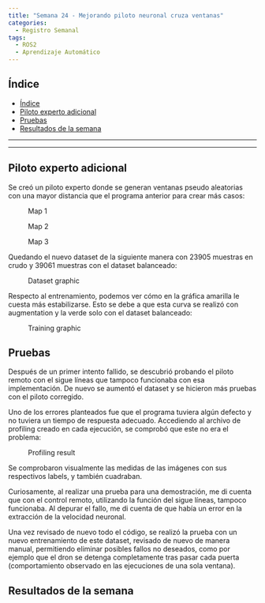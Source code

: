 ```yaml
---
title: "Semana 24 - Mejorando piloto neuronal cruza ventanas"
categories:
  - Registro Semanal
tags:
  - ROS2
  - Aprendizaje Automático
---
```


## Índice

- [Índice](#índice)
- [Piloto experto adicional](#piloto-experto-adicional)
- [Pruebas](#pruebas)
- [Resultados de la semana](#resultados-de-la-semana)
  
---
---

## Piloto experto adicional

Se creó un piloto experto donde se generan ventanas pseudo aleatorias con una mayor distancia que el programa anterior para crear más casos:
<figure class="align-center" style="width:90%">
  <img src="{{ site.url }}{{ site.baseurl }}/assets/images/post23/map1.png" alt="">
  <figcaption>Map 1</figcaption>
</figure>

<figure class="align-center" style="width:90%">
  <img src="{{ site.url }}{{ site.baseurl }}/assets/images/post23/map2.png" alt="">
  <figcaption>Map 2</figcaption>
</figure>

<figure class="align-center" style="width:90%">
  <img src="{{ site.url }}{{ site.baseurl }}/assets/images/post23/map3.png" alt="">
  <figcaption>Map 3</figcaption>
</figure>

Quedando el nuevo dataset de la siguiente manera con 23905 muestras en crudo y 39061 muestras con el dataset balanceado:
<figure class="align-center" style="width:90%">
  <img src="{{ site.url }}{{ site.baseurl }}/assets/images/post23/datasetGraphic.png" alt="">
  <figcaption>Dataset graphic</figcaption>
</figure>

Respecto al entrenamiento, podemos ver cómo en la gráfica amarilla le cuesta más estabilizarse. Esto se debe a que esta curva se realizó con augmentation y la verde solo con el dataset balanceado:
<figure class="align-center" style="width:90%">
  <img src="{{ site.url }}{{ site.baseurl }}/assets/images/post23/trainingGraphic.png" alt="">
  <figcaption>Training graphic</figcaption>
</figure>

## Pruebas

Después de un primer intento fallido, se descubrió probando el piloto remoto con el sigue líneas que tampoco funcionaba con esa implementación. De nuevo se aumentó el dataset y se hicieron más pruebas con el piloto corregido.

Uno de los errores planteados fue que el programa tuviera algún defecto y no tuviera un tiempo de respuesta adecuado. Accediendo al archivo de profiling creado en cada ejecución, se comprobó que este no era el problema:
<figure class="align-center" style="width:90%">
  <img src="{{ site.url }}{{ site.baseurl }}/assets/images/post23/profiling.png" alt="">
  <figcaption>Profiling result</figcaption>
</figure>

Se comprobaron visualmente las medidas de las imágenes con sus respectivos labels, y también cuadraban.

Curiosamente, al realizar una prueba para una demostración, me di cuenta que con el control remoto, utilizando la función del sigue líneas, tampoco funcionaba. Al depurar el fallo, me di cuenta de que había un error en la extracción de la velocidad neuronal.

Una vez revisado de nuevo todo el código, se realizó la prueba con un nuevo entrenamiento de este dataset, revisado de nuevo de manera manual, permitiendo eliminar posibles fallos no deseados, como por ejemplo que el dron se detenga completamente tras pasar cada puerta (comportamiento observado en las ejecuciones de una sola ventana).

## Resultados de la semana
